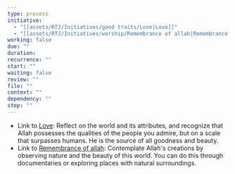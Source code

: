 ```yaml
---
type: process
initiative:
  - "[[assets/RTJ/Initiatives/good traits/Love|Love]]"
  - "[[assets/RTJ/Initiatives/worship/Remembrance of allah|Remembrance of allah]]"
working: false
due: ""
duration: 
recurrence: ""
start: ""
waiting: false
review: ""
file: ""
context: ""
dependency: ""
step: ""
---
```


* Link to [Love](assets/RTJ/Initiatives/good%20traits/Love.md): Reflect on the world and its attributes, and recognize that Allah possesses the qualities of the people you admire, but on a scale that surpasses humans. He is the source of all goodness and beauty.
* Link to [Remembrance of allah](assets/RTJ/Initiatives/worship/Remembrance%20of%20allah.md): Contemplate Allah's creations by observing nature and the beauty of this world. You can do this through documentaries or exploring places with natural surroundings.
 
